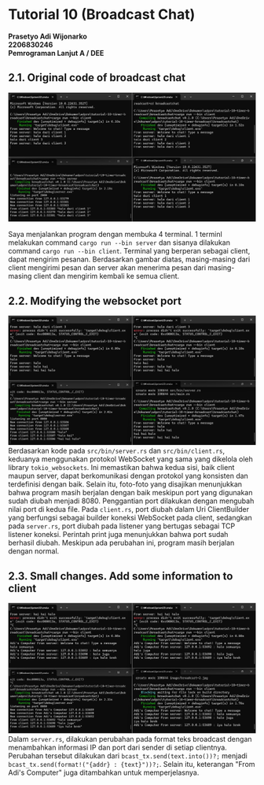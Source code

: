 # Tutorial 10 (Broadcast Chat)

**Prasetyo Adi Wijonarko**<br>
**2206830246**<br>
**Pemrograman Lanjut A / DEE**<br>

## 2.1. Original code of broadcast chat
![alt text](/image/broadcast-1.jpg)

Saya menjalankan program dengan membuka 4 terminal. 1 terminl melakukan command `cargo run --bin server` dan sisanya dilakukan command `cargo run --bin client`. Terminal yang berperan sebagai client, dapat mengirim pesanan. Berdasarkan gambar diatas,  masing-masing dari client mengirimi pesan dan server akan menerima pesan dari masing-masing client dan mengirim kembali ke semua client. 

## 2.2. Modifying the websocket port
![alt text](/image/broadcast-2.jpg)
Berdasarkan kode pada `src/bin/server.rs` dan `src/bin/client.rs`, keduanya menggunakan protokol WebSocket yang sama yang dikelola oleh library `tokio_websockets`. Ini memastikan bahwa kedua sisi, baik client maupun server, dapat berkomunikasi dengan protokol yang konsisten dan terdefinisi dengan baik. Selain itu, foto-foto yang disajikan menunjukkan bahwa program masih berjalan dengan baik meskipun port yang digunakan sudah diubah menjadi 8080. Penggantian port dilakukan dengan mengubah nilai port di kedua file. Pada `client.rs`, port diubah dalam Uri ClientBuilder yang berfungsi sebagai builder koneksi WebSocket pada client, sedangkan pada `server.rs`, port diubah pada listener yang bertugas sebagai TCP listener koneksi. Perintah print juga menunjukkan bahwa port sudah berhasil diubah. Meskipun ada perubahan ini, program masih berjalan dengan normal.

## 2.3. Small changes. Add some information to client
![alt text](/image/broadcast-3.jpg)
Dalam `server.rs`, dilakukan perubahan pada format teks broadcast dengan menambahkan informasi IP dan port dari sender di setiap clientnya. Perubahan tersebut dilakukan dari `bcast_tx.send(text.into())?;` menjadi `bcast_tx.send(format!("{addr} : {text}"))?;`. Selain itu, keterangan "From Adi's Computer" juga ditambahkan untuk memperjelasnya.